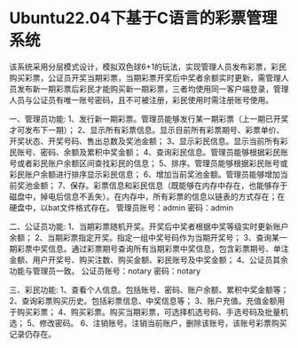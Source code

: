 # Ubuntu22.04下基于C语言的彩票管理系统
    
该系统采用分层模式设计，模拟双色球6+1的玩法，实现管理人员发布彩票，彩民购买彩票，公证员开奖当期彩票，当期彩票开奖后中奖者余额实时更新，需管理人员发布新一期彩票后彩民才能购买新一期彩票，三者均使用同一客户端登录，管理人员与公证员有唯一账号密码，且不可被注册，彩民使用时需注册账号使用。
 
 一、管理员功能:
      1、发行新一期彩票。管理员能够发行某一期彩票（上一期已开奖才可发布下一期）；
      2、显示所有彩票信息。显示目前所有彩票期号、彩票单价、开奖状态、开奖号码、售出总数及奖池金额； 
      3、显示彩民信息。显示当前所有彩民账号、密码、余额及累积中奖金额；
      4、查询彩民信息。管理员能够根据彩民账号或者彩民账户余额区间查找彩民的信息；
      5、排序。管理员能够根据彩民账号或彩民账户余额进行排序显示彩民信息；
      6、增加当前奖池金额。管理员能够增加当前奖池金额；
      7、保存。彩票信息和彩民信息（既能够在内存中存在，也能够存于磁盘中，掉电后信息不丢失）。在内存中，所有彩票的信息以链表的方式存在；在硬盘中，以bat文件格式存在。
        管理员账号：admin        密码：admin

二、公证员功能:
      1、当期彩票随机开奖。开奖后中奖者根据中奖等级实时更新账户余额；
      2、当期彩票指定开奖。指定一组中奖号码作为当期开奖号；
      3、查询某一期彩票中奖信息。通过彩票期号查询所有当期彩票中奖信息，包含彩票期号、单注金额、用户开奖号、购买注数、购买金额、彩民账号及中奖金额；
      4、公证员其余功能与管理员一致。
      公证员账号：notary        密码：notary

三、彩民功能:
      1、查看个人信息。包括账号、密码、账户余额、累积中奖金额等；
      2、查询彩票购买历史。包括彩票信息、中奖信息等；
      3、账户充值。充值金额用于购买彩票；
      4、购买彩票。购买当期彩票，可选择机选号码、手选号码及批量机选；
      5、修改密码。
      6、注销账号。注销当前账户，删除该账号，该账号彩票购买记录仍存在。
